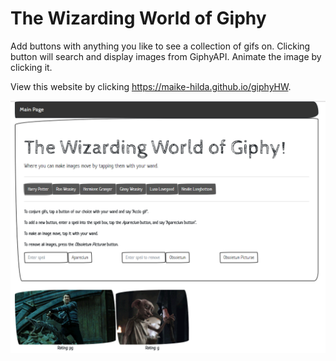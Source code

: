 # The Wizarding World of Giphy

Add buttons with anything you like to see a collection of gifs on. Clicking button will search and display images from GiphyAPI. Animate the image by clicking it.

View this website by clicking https://maike-hilda.github.io/giphyHW.

![alt text](https://github.com/maike-hilda/giphyAPI/blob/master/frontpage.PNG)
